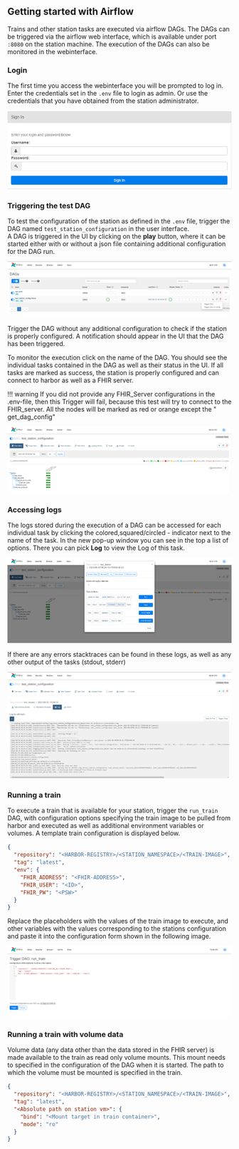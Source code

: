 ## Getting started with Airflow

Trains and other station tasks are executed via airflow DAGs. The DAGs can be triggered via the airflow web interface,
which is available under port ```:8080``` on the station machine. The execution of the DAGs can also be monitored in the
webinterface.

### Login

The first time you access the webinterface you will be prompted to log in. Enter the credentials set in the `.env` file
to login as admin. Or use the credentials that you have obtained from the station administrator.

[![image](../images/station_images/airflow_login.png)](../images/station_images/airflow_login.png)

### Triggering the test DAG

To test the configuration of the station as defined in the `.env` file, trigger the DAG
named `test_station_configuration`
in the user interface.  
A DAG is triggered in the UI by clicking on the **play** button, where it can be started either with or without a json
file containing additional configuration for the DAG run.

[![image](../images/station_images/airflow_ui.png)](../images/station_images/airflow_ui.png)

Trigger the DAG without any additional configuration to check if the station is properly configured. A notification
should appear in the UI that the DAG has been triggered.

To monitor the execution click on the name of the DAG. You should see the individual tasks contained in the DAG as well
as their status in the UI. If all tasks are marked as success, the station is properly configured and can connect to
harbor as well as a FHIR server.

!!! warning If you did not provide any FHIR_Server configurations in the .env-file, then this Trigger will fail, because
this test will try to connect to the FHIR_server. All the nodes will be marked as red or orange except the "
get_dag_config"

[![image](../images/station_images/test_config_dag.png)](../images/station_images/test_config_dag.png)

### Accessing logs

The logs stored during the execution of a DAG can be accessed for each individual task by clicking the
colored,squared/circled - indicator next to the name of the task. In the new pop-up window you can see in the top a list
of options. There you can pick **Log** to view the Log of this task.

[![image](../images/station_images/task_logs.png)](../images/station_images/task_logs.png)

If there are any errors stacktraces can be found in these logs, as well as any other output of the tasks (stdout,
stderr)

[![image](../images/station_images/task_log_details.png)](../images/station_images/task_log_details.png)

### Running a train

To execute a train that is available for your station, trigger the `run_train` DAG, with configuration options
specifying the train image to be pulled from harbor and executed as well as additional environment variables or volumes.
A template train configuration is displayed below.

```json
{
  "repository": "<HARBOR-REGISTRY>/<STATION_NAMESPACE>/<TRAIN-IMAGE>",
  "tag": "latest",
  "env": {
    "FHIR_ADDRESS": "<FHIR-ADDRESS>",
    "FHIR_USER": "<ID>",
    "FHIR_PW": "<PSW>"
  }
}
```

Replace the placeholders with the values of the train image to execute, and other variables with the values
corresponding to the stations configuration and paste it into the configuration form shown in the following image.

[![image](../images/station_images/trigger_run_train.png)](../images/station_images/trigger_run_train.png)

### Running a train with volume data

Volume data (any data other than the data stored in the FHIR server) is made available to the train as read only volume
mounts. This mount needs to specified in the configuration of the DAG when it is started.
The path to which the volume must be mounted is specified in the train.

```json
{
  "repository": "<HARBOR-REGISTRY>/<STATION_NAMESPACE>/<TRAIN-IMAGE>",
  "tag": "latest",
  "<Absolute path on station vm>": {
    "bind": "<Mount target in train container>",
    "mode": "ro"
  }
}
```














